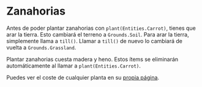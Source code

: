 # Zanahorias
Antes de poder plantar zanahorias con `plant(Entities.Carrot)`, tienes que arar la tierra. Esto cambiará el terreno a `Grounds.Soil`. Para arar la tierra, simplemente llama a `till()`. Llamar a `till()` de nuevo lo cambiará de vuelta a `Grounds.Grassland`.

Plantar zanahorias cuesta madera y heno. Estos ítems se eliminarán automáticamente al llamar a `plant(Entities.Carrot)`.

Puedes ver el coste de cualquier planta en su [propia página](objects/carrot).